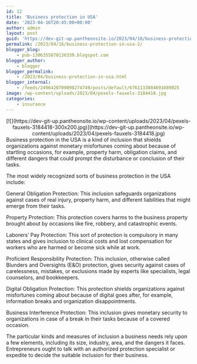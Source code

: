 ```yaml
---
id: 12
title: 'Business protection in USA'
date: '2023-04-16T20:45:00+00:00'
author: admin
layout: post
guid: 'https://dev-git-up.pantheonsite.io/2023/04/16/business-protection-in-usa-2/'
permalink: /2023/04/16/business-protection-in-usa-2/
blogger_blog:
    - pub-1306355070136339.blogspot.com
blogger_author:
    - blogger
blogger_permalink:
    - /2023/04/business-protection-in-usa.html
blogger_internal:
    - /feeds/2496420709098274749/posts/default/6761133884691089025
image: /wp-content/uploads/2023/04/pexels-fauxels-3184418.jpg
categories:
    - insurance
---
```


<div style="clear: both; text-align: center;">[![](https://dev-git-up.pantheonsite.io/wp-content/uploads/2023/04/pexels-fauxels-3184418-300x200.jpg)](https://dev-git-up.pantheonsite.io/wp-content/uploads/2023/04/pexels-fauxels-3184418.jpg)</div>Business protection in the USA is a kind of inclusion that shields organizations against monetary misfortunes coming about because of startling occasions, for example, property harm, obligation claims, and different dangers that could prompt the disturbance or conclusion of their tasks.

The most widely recognized sorts of business protection in the USA include:

General Obligation Protection: This inclusion safeguards organizations against cases of real injury, property harm, and different liabilities that might emerge from their tasks.

Property Protection: This protection covers harms to the business property brought about by occasions like fire, robbery, and catastrophic events.

Laborers’ Pay Protection: This sort of protection is compulsory in many states and gives inclusion to clinical costs and lost compensation for workers who are harmed or become sick while at work.

Proficient Responsibility Protection: This inclusion, otherwise called Blunders and Oversights (E&amp;O) protection, gives security against cases of carelessness, mistakes, or exclusions made by experts like specialists, legal counselors, and bookkeepers.

Digital Obligation Protection: This protection shields organizations against misfortunes coming about because of digital goes after, for example, information breaks and organization disappointments.

Business Interference Protection: This inclusion gives monetary security to organizations in case of a break in their tasks because of a covered occasion.

The particular kinds and measures of inclusion a business needs rely upon a few elements, including its size, industry, area, and the dangers it faces. Entrepreneurs ought to talk with an authorized protection specialist or expedite to decide the suitable inclusion for their business.